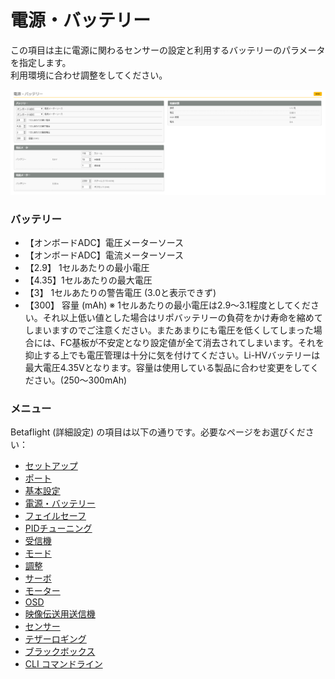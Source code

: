 # 電源・バッテリー
この項目は主に電源に関わるセンサーの設定と利用するバッテリーのパラメータを指定します。  
利用環境に合わせ調整をしてください。


![Betaflight 03](images/BF03m.png)


### バッテリー
* 【オンボードADC】電圧メーターソース
* 【オンボードADC】電流メーターソース
* 【2.9】 1セルあたりの最小電圧
* 【4.35】1セルあたりの最大電圧
* 【3】   1セルあたりの警告電圧 (3.0と表示できず)
* 【300】 容量 (mAh)
※ 1セルあたりの最小電圧は2.9～3.1程度としてください。それ以上低い値とした場合はリポバッテリーの負荷をかけ寿命を縮めてしまいますのでご注意ください。またあまりにも電圧を低くしてしまった場合には、FC基板が不安定となり設定値が全て消去されてしまいます。それを抑止する上でも電圧管理は十分に気を付けてください。Li-HVバッテリーは最大電圧4.35Vとなります。容量は使用している製品に合わせ変更をしてください。(250～300mAh)


### メニュー
Betaflight (詳細設定) の項目は以下の通りです。必要なページをお選びください：  

* [セットアップ](Betaflight%20-%20CrazyBeeF3FR.md)
* [ポート](Betaflight%20-%20CrazyBeeF3_Port.md)
* [基本設定](Betaflight%20-%20CrazyBeeF3_BaseSetting.md)
* [電源・バッテリー](Betaflight%20-%20CrazyBeeF3_Battery.md)
* [フェイルセーフ](Betaflight%20-%20CrazyBeeF3_failsafe.md)
* [PIDチューニング](Betaflight%20-%20CrazyBeeF3_PID.md)
* [受信機](Betaflight%20-%20CrazyBeeF3_Reciever.md)
* [モード](Betaflight%20-%20CrazyBeeF3_Mode.md)
* [調整](Betaflight%20-%20CrazyBeeF3_Addjust.md)
* [サーボ](Betaflight%20-%20CrazyBeeF3_Servo.md)
* [モーター](Betaflight%20-%20CrazyBeeF3_Motor.md)
* [OSD](Betaflight%20-%20CrazyBeeF3_OSD.md)
* [映像伝送用送信機](Betaflight%20-%20CrazyBeeF3_VTX.md)
* [センサー](Betaflight%20-%20CrazyBeeF3_Sensor.md)
* [テザーロギング](Betaflight%20-%20CrazyBeeF3_logging.md)
* [ブラックボックス](Betaflight%20-%20CrazyBeeF3_Blackbox.md)
* [CLI コマンドライン](Betaflight%20-%20CrazyBeeF3_CLI.md)


